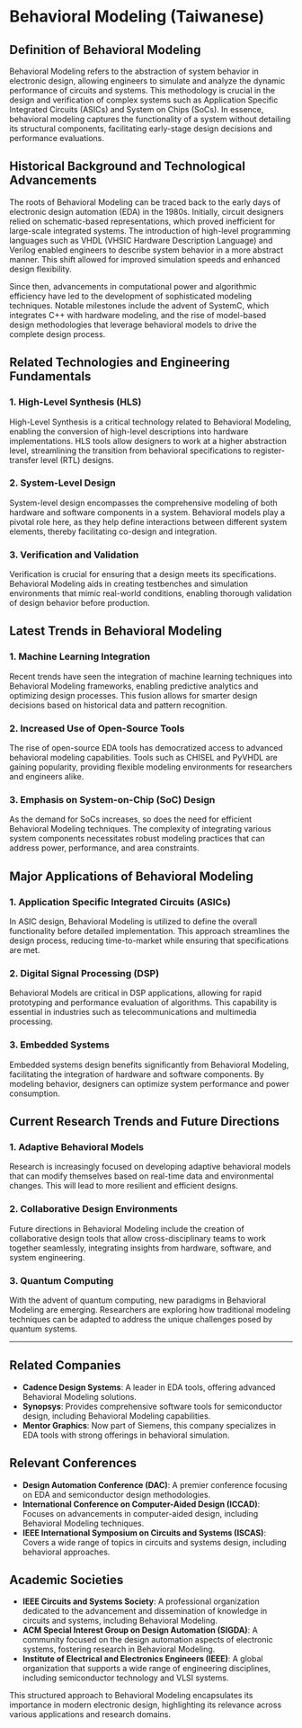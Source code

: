 # Behavioral Modeling (Taiwanese)

## Definition of Behavioral Modeling

Behavioral Modeling refers to the abstraction of system behavior in electronic design, allowing engineers to simulate and analyze the dynamic performance of circuits and systems. This methodology is crucial in the design and verification of complex systems such as Application Specific Integrated Circuits (ASICs) and System on Chips (SoCs). In essence, behavioral modeling captures the functionality of a system without detailing its structural components, facilitating early-stage design decisions and performance evaluations.

## Historical Background and Technological Advancements

The roots of Behavioral Modeling can be traced back to the early days of electronic design automation (EDA) in the 1980s. Initially, circuit designers relied on schematic-based representations, which proved inefficient for large-scale integrated systems. The introduction of high-level programming languages such as VHDL (VHSIC Hardware Description Language) and Verilog enabled engineers to describe system behavior in a more abstract manner. This shift allowed for improved simulation speeds and enhanced design flexibility.

Since then, advancements in computational power and algorithmic efficiency have led to the development of sophisticated modeling techniques. Notable milestones include the advent of SystemC, which integrates C++ with hardware modeling, and the rise of model-based design methodologies that leverage behavioral models to drive the complete design process.

## Related Technologies and Engineering Fundamentals

### 1. High-Level Synthesis (HLS)

High-Level Synthesis is a critical technology related to Behavioral Modeling, enabling the conversion of high-level descriptions into hardware implementations. HLS tools allow designers to work at a higher abstraction level, streamlining the transition from behavioral specifications to register-transfer level (RTL) designs.

### 2. System-Level Design

System-level design encompasses the comprehensive modeling of both hardware and software components in a system. Behavioral models play a pivotal role here, as they help define interactions between different system elements, thereby facilitating co-design and integration.

### 3. Verification and Validation

Verification is crucial for ensuring that a design meets its specifications. Behavioral Modeling aids in creating testbenches and simulation environments that mimic real-world conditions, enabling thorough validation of design behavior before production.

## Latest Trends in Behavioral Modeling

### 1. Machine Learning Integration

Recent trends have seen the integration of machine learning techniques into Behavioral Modeling frameworks, enabling predictive analytics and optimizing design processes. This fusion allows for smarter design decisions based on historical data and pattern recognition.

### 2. Increased Use of Open-Source Tools

The rise of open-source EDA tools has democratized access to advanced behavioral modeling capabilities. Tools such as CHISEL and PyVHDL are gaining popularity, providing flexible modeling environments for researchers and engineers alike.

### 3. Emphasis on System-on-Chip (SoC) Design

As the demand for SoCs increases, so does the need for efficient Behavioral Modeling techniques. The complexity of integrating various system components necessitates robust modeling practices that can address power, performance, and area constraints.

## Major Applications of Behavioral Modeling

### 1. Application Specific Integrated Circuits (ASICs)

In ASIC design, Behavioral Modeling is utilized to define the overall functionality before detailed implementation. This approach streamlines the design process, reducing time-to-market while ensuring that specifications are met.

### 2. Digital Signal Processing (DSP)

Behavioral Models are critical in DSP applications, allowing for rapid prototyping and performance evaluation of algorithms. This capability is essential in industries such as telecommunications and multimedia processing.

### 3. Embedded Systems

Embedded systems design benefits significantly from Behavioral Modeling, facilitating the integration of hardware and software components. By modeling behavior, designers can optimize system performance and power consumption.

## Current Research Trends and Future Directions

### 1. Adaptive Behavioral Models

Research is increasingly focused on developing adaptive behavioral models that can modify themselves based on real-time data and environmental changes. This will lead to more resilient and efficient designs.

### 2. Collaborative Design Environments

Future directions in Behavioral Modeling include the creation of collaborative design tools that allow cross-disciplinary teams to work together seamlessly, integrating insights from hardware, software, and system engineering.

### 3. Quantum Computing

With the advent of quantum computing, new paradigms in Behavioral Modeling are emerging. Researchers are exploring how traditional modeling techniques can be adapted to address the unique challenges posed by quantum systems.

---

## Related Companies

- **Cadence Design Systems**: A leader in EDA tools, offering advanced Behavioral Modeling solutions.
- **Synopsys**: Provides comprehensive software tools for semiconductor design, including Behavioral Modeling capabilities.
- **Mentor Graphics**: Now part of Siemens, this company specializes in EDA tools with strong offerings in behavioral simulation.

## Relevant Conferences

- **Design Automation Conference (DAC)**: A premier conference focusing on EDA and semiconductor design methodologies.
- **International Conference on Computer-Aided Design (ICCAD)**: Focuses on advancements in computer-aided design, including Behavioral Modeling techniques.
- **IEEE International Symposium on Circuits and Systems (ISCAS)**: Covers a wide range of topics in circuits and systems design, including behavioral approaches.

## Academic Societies

- **IEEE Circuits and Systems Society**: A professional organization dedicated to the advancement and dissemination of knowledge in circuits and systems, including Behavioral Modeling.
- **ACM Special Interest Group on Design Automation (SIGDA)**: A community focused on the design automation aspects of electronic systems, fostering research in Behavioral Modeling.
- **Institute of Electrical and Electronics Engineers (IEEE)**: A global organization that supports a wide range of engineering disciplines, including semiconductor technology and VLSI systems.

This structured approach to Behavioral Modeling encapsulates its importance in modern electronic design, highlighting its relevance across various applications and research domains.